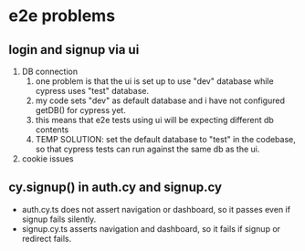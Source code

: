 # e2e problems

## login and signup via ui

1. DB connection
   1. one problem is that the ui is set up to use "dev" database while cypress uses "test" database.
   2. my code sets "dev" as default database and i have not configured getDB() for cypress yet.
   3. this means that e2e tests using ui will be expecting different db contents
   4. TEMP SOLUTION: set the default database to "test" in the codebase, so that cypress tests can run against the same db as the ui.
2. cookie issues

## cy.signup() in auth.cy and signup.cy

- auth.cy.ts does not assert navigation or dashboard, so it passes even if signup fails silently.
- signup.cy.ts asserts navigation and dashboard, so it fails if signup or redirect fails.

